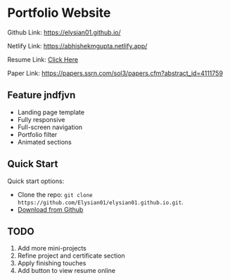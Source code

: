 # Portfolio Website

Github Link: https://elysian01.github.io/

Netlify Link: https://abhishekmgupta.netlify.app/

Resume Link: [Click Here](https://docs.google.com/document/d/1MwU89hzeNLhtDTw2-nDss6EqNrJadrLJa74E2HqaNNk/edit?usp=sharing)

Paper Link: https://papers.ssrn.com/sol3/papers.cfm?abstract_id=4111759

## Feature  jndfjvn

- Landing page template
- Fully responsive
- Full-screen navigation
- Portfolio filter
- Animated sections

## Quick Start

Quick start options:

- Clone the repo: `git clone https://github.com/Elysian01/elysian01.github.io.git`.
- [Download from Github](https://github.com/Elysian01/elysian01.github.io/archive/master.zip)

## TODO

1. Add more mini-projects 
2. Refine project and certificate section
3. Apply finishing touches
4. Add button to view resume online

